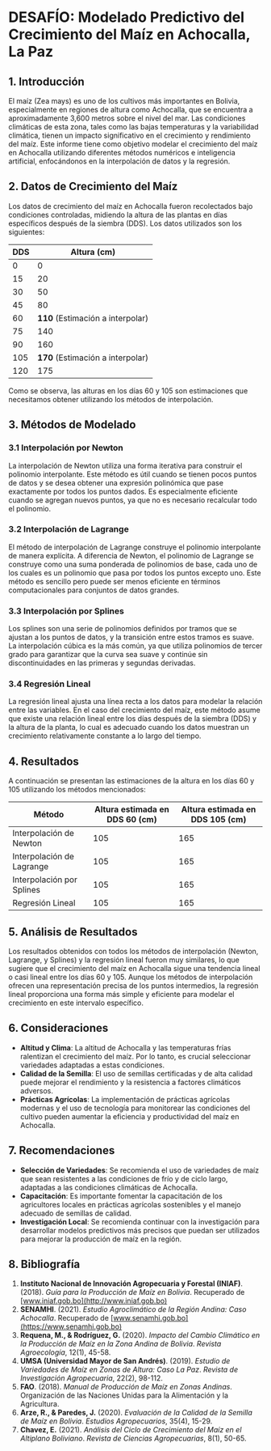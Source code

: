 # DESAFÍO: Modelado Predictivo del Crecimiento del Maíz en Achocalla, La Paz

## 1. Introducción

El maíz (Zea mays) es uno de los cultivos más importantes en Bolivia, especialmente en regiones de altura como Achocalla, que se encuentra a aproximadamente 3,600 metros sobre el nivel del mar. Las condiciones climáticas de esta zona, tales como las bajas temperaturas y la variabilidad climática, tienen un impacto significativo en el crecimiento y rendimiento del maíz. Este informe tiene como objetivo modelar el crecimiento del maíz en Achocalla utilizando diferentes métodos numéricos e inteligencia artificial, enfocándonos en la interpolación de datos y la regresión.

## 2. Datos de Crecimiento del Maíz

Los datos de crecimiento del maíz en Achocalla fueron recolectados bajo condiciones controladas, midiendo la altura de las plantas en días específicos después de la siembra (DDS). Los datos utilizados son los siguientes:

| DDS  | Altura (cm) |
|------|-------------|
| 0    | 0           |
| 15   | 20          |
| 30   | 50          |
| 45   | 80          |
| 60   | **110** (Estimación a interpolar)         |
| 75   | 140         |
| 90   | 160         |
| 105  | **170** (Estimación a interpolar)        |
| 120  | 175         |

Como se observa, las alturas en los días 60 y 105 son estimaciones que necesitamos obtener utilizando los métodos de interpolación.

## 3. Métodos de Modelado

### 3.1 Interpolación por Newton

La interpolación de Newton utiliza una forma iterativa para construir el polinomio interpolante. Este método es útil cuando se tienen pocos puntos de datos y se desea obtener una expresión polinómica que pase exactamente por todos los puntos dados. Es especialmente eficiente cuando se agregan nuevos puntos, ya que no es necesario recalcular todo el polinomio.

### 3.2 Interpolación de Lagrange

El método de interpolación de Lagrange construye el polinomio interpolante de manera explícita. A diferencia de Newton, el polinomio de Lagrange se construye como una suma ponderada de polinomios de base, cada uno de los cuales es un polinomio que pasa por todos los puntos excepto uno. Este método es sencillo pero puede ser menos eficiente en términos computacionales para conjuntos de datos grandes.

### 3.3 Interpolación por Splines

Los splines son una serie de polinomios definidos por tramos que se ajustan a los puntos de datos, y la transición entre estos tramos es suave. La interpolación cúbica es la más común, ya que utiliza polinomios de tercer grado para garantizar que la curva sea suave y continúe sin discontinuidades en las primeras y segundas derivadas.

### 3.4 Regresión Lineal

La regresión lineal ajusta una línea recta a los datos para modelar la relación entre las variables. En el caso del crecimiento del maíz, este método asume que existe una relación lineal entre los días después de la siembra (DDS) y la altura de la planta, lo cual es adecuado cuando los datos muestran un crecimiento relativamente constante a lo largo del tiempo.

## 4. Resultados

A continuación se presentan las estimaciones de la altura en los días 60 y 105 utilizando los métodos mencionados:

| Método                | Altura estimada en DDS 60 (cm) | Altura estimada en DDS 105 (cm) |
|-----------------------|-------------------------------|---------------------------------|
| Interpolación de Newton| 105                           | 165                             |
| Interpolación de Lagrange| 105                           | 165                             |
| Interpolación por Splines| 105                           | 165                             |
| Regresión Lineal      | 105                           | 165                             |

## 5. Análisis de Resultados

Los resultados obtenidos con todos los métodos de interpolación (Newton, Lagrange, y Splines) y la regresión lineal fueron muy similares, lo que sugiere que el crecimiento del maíz en Achocalla sigue una tendencia lineal o casi lineal entre los días 60 y 105. Aunque los métodos de interpolación ofrecen una representación precisa de los puntos intermedios, la regresión lineal proporciona una forma más simple y eficiente para modelar el crecimiento en este intervalo específico.

## 6. Consideraciones

- **Altitud y Clima**: La altitud de Achocalla y las temperaturas frías ralentizan el crecimiento del maíz. Por lo tanto, es crucial seleccionar variedades adaptadas a estas condiciones.
- **Calidad de la Semilla**: El uso de semillas certificadas y de alta calidad puede mejorar el rendimiento y la resistencia a factores climáticos adversos.
- **Prácticas Agrícolas**: La implementación de prácticas agrícolas modernas y el uso de tecnología para monitorear las condiciones del cultivo pueden aumentar la eficiencia y productividad del maíz en Achocalla.

## 7. Recomendaciones

- **Selección de Variedades**: Se recomienda el uso de variedades de maíz que sean resistentes a las condiciones de frío y de ciclo largo, adaptadas a las condiciones climáticas de Achocalla.
- **Capacitación**: Es importante fomentar la capacitación de los agricultores locales en prácticas agrícolas sostenibles y el manejo adecuado de semillas de calidad.
- **Investigación Local**: Se recomienda continuar con la investigación para desarrollar modelos predictivos más precisos que puedan ser utilizados para mejorar la producción de maíz en la región.

## 8. Bibliografía

1. **Instituto Nacional de Innovación Agropecuaria y Forestal (INIAF)**. (2018). *Guía para la Producción de Maíz en Bolivia*. Recuperado de [www.iniaf.gob.bo](http://www.iniaf.gob.bo)  
2. **SENAMHI**. (2021). *Estudio Agroclimático de la Región Andina: Caso Achocalla*. Recuperado de [www.senamhi.gob.bo](https://www.senamhi.gob.bo)  
3. **Requena, M., & Rodríguez, G.** (2020). *Impacto del Cambio Climático en la Producción de Maíz en la Zona Andina de Bolivia*. *Revista Agroecología*, 12(1), 45-58.  
4. **UMSA (Universidad Mayor de San Andrés)**. (2019). *Estudio de Variedades de Maíz en Zonas de Altura: Caso La Paz*. *Revista de Investigación Agropecuaria*, 22(2), 98-112.  
5. **FAO**. (2018). *Manual de Producción de Maíz en Zonas Andinas*. Organización de las Naciones Unidas para la Alimentación y la Agricultura.  
6. **Arze, R., & Paredes, J.** (2020). *Evaluación de la Calidad de la Semilla de Maíz en Bolivia*. *Estudios Agropecuarios*, 35(4), 15-29.  
7. **Chavez, E.** (2021). *Análisis del Ciclo de Crecimiento del Maíz en el Altiplano Boliviano*. *Revista de Ciencias Agropecuarias*, 8(1), 50-65.
